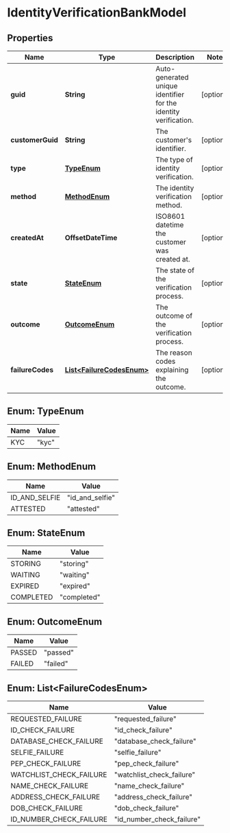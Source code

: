 

# IdentityVerificationBankModel


## Properties

| Name | Type | Description | Notes |
|------------ | ------------- | ------------- | -------------|
|**guid** | **String** | Auto-generated unique identifier for the identity verification. |  [optional] |
|**customerGuid** | **String** | The customer&#39;s identifier. |  [optional] |
|**type** | [**TypeEnum**](#TypeEnum) | The type of identity verification. |  [optional] |
|**method** | [**MethodEnum**](#MethodEnum) | The identity verification method. |  [optional] |
|**createdAt** | **OffsetDateTime** | ISO8601 datetime the customer was created at. |  [optional] |
|**state** | [**StateEnum**](#StateEnum) | The state of the verification process. |  [optional] |
|**outcome** | [**OutcomeEnum**](#OutcomeEnum) | The outcome of the verification process. |  [optional] |
|**failureCodes** | [**List&lt;FailureCodesEnum&gt;**](#List&lt;FailureCodesEnum&gt;) | The reason codes explaining the outcome. |  [optional] |



## Enum: TypeEnum

| Name | Value |
|---- | -----|
| KYC | &quot;kyc&quot; |



## Enum: MethodEnum

| Name | Value |
|---- | -----|
| ID_AND_SELFIE | &quot;id_and_selfie&quot; |
| ATTESTED | &quot;attested&quot; |



## Enum: StateEnum

| Name | Value |
|---- | -----|
| STORING | &quot;storing&quot; |
| WAITING | &quot;waiting&quot; |
| EXPIRED | &quot;expired&quot; |
| COMPLETED | &quot;completed&quot; |



## Enum: OutcomeEnum

| Name | Value |
|---- | -----|
| PASSED | &quot;passed&quot; |
| FAILED | &quot;failed&quot; |



## Enum: List&lt;FailureCodesEnum&gt;

| Name | Value |
|---- | -----|
| REQUESTED_FAILURE | &quot;requested_failure&quot; |
| ID_CHECK_FAILURE | &quot;id_check_failure&quot; |
| DATABASE_CHECK_FAILURE | &quot;database_check_failure&quot; |
| SELFIE_FAILURE | &quot;selfie_failure&quot; |
| PEP_CHECK_FAILURE | &quot;pep_check_failure&quot; |
| WATCHLIST_CHECK_FAILURE | &quot;watchlist_check_failure&quot; |
| NAME_CHECK_FAILURE | &quot;name_check_failure&quot; |
| ADDRESS_CHECK_FAILURE | &quot;address_check_failure&quot; |
| DOB_CHECK_FAILURE | &quot;dob_check_failure&quot; |
| ID_NUMBER_CHECK_FAILURE | &quot;id_number_check_failure&quot; |



